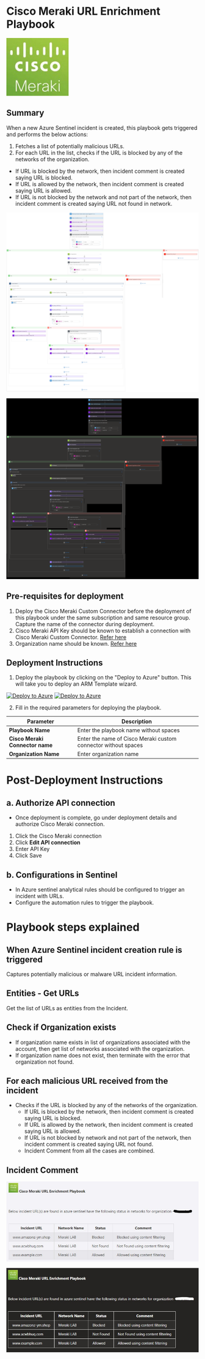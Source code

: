 # Cisco Meraki URL Enrichment Playbook

![meraki](../../Connector/MerakiConnector/logo.jpg)

## Summary
 When a new Azure Sentinel incident is created, this playbook gets triggered and performs the below actions:
 1. Fetches a list of potentially malicious URLs.
 2. For each URL in the list, checks if the URL is blocked by any of the networks of the organization.
  - If URL is blocked by the network, then incident comment is created saying URL is blocked.
  - If URL is allowed by the network, then incident comment is created saying URL is allowed.
  - If URL is not blocked by the network and not part of the network, then incident comment is created saying URL not found in network.

![Meraki](./Images/PlaybookDesignerLight.jpg)

![Meraki](./Images/PlaybookDesignerDark.jpg)


 ## Pre-requisites for deployment
1. Deploy the Cisco Meraki Custom Connector before the deployment of this playbook under the same subscription and same resource group. Capture the name of the connector during deployment.
2. Cisco Meraki API Key should be known to establish a connection with Cisco Meraki Custom Connector. [Refer here](https://developer.cisco.com/meraki/api-v1/#!getting-started/authorization)
3. Organization name should be known. [Refer here](https://developer.cisco.com/meraki/api-v1/#!getting-started/find-your-organization-id) 

 ## Deployment Instructions
 1. Deploy the playbook by clicking on the "Deploy to Azure" button. This will take you to deploy an ARM Template wizard.

 [![Deploy to Azure](https://aka.ms/deploytoazurebutton)](https://portal.azure.com/#create/Microsoft.Template/uri/https%3A%2Fdev.azure.com/SentinelAccenture/_git/Sentinel-Accenture%20Logic%20Apps%20connectors?path=%2FPlaybooks%2FMeraki-URL-Enrichment%2Fazuredeploy.json&version=GBCiscoMeraki)  [![Deploy to Azure](https://aka.ms/deploytoazuregovbutton)](https://portal.azure.com/#create/Microsoft.Template/uri/https%3A%2Fdev.azure.com/SentinelAccenture/_git/Sentinel-Accenture%20Logic%20Apps%20connectors?path=%2FPlaybooks%2FMeraki-URL-Enrichment%2Fazuredeploy.json&version=GBCiscoMeraki)  

 2. Fill in the required parameters for deploying the playbook.

 | Parameter  | Description |
| ------------- | ------------- |
| **Playbook Name** | Enter the playbook name without spaces |
| **Cisco Meraki Connector name**|Enter the name of Cisco Meraki custom connector without spaces |
| **Organization Name** | Enter organization name |


# Post-Deployment Instructions 
## a. Authorize API connection
* Once deployment is complete, go under deployment details and authorize Cisco Meraki connection. 
1.  Click the Cisco Meraki connection
2.  Click **Edit API connection**
3.  Enter API Key
4.  Click Save

## b. Configurations in Sentinel
- In Azure sentinel analytical rules should be configured to trigger an incident with URLs. 
- Configure the automation rules to trigger the playbook.


# Playbook steps explained
## When Azure Sentinel incident creation rule is triggered
  Captures potentially malicious or malware URL incident information.

## Entities - Get URLs
Get the list of URLs as entities from the Incident.

## Check if Organization exists
 *  If organization name exists in list of organizations associated with the account, then get list of networks associated with the organization. 
 *  If organization name does not exist, then terminate with the error that organization not found.

## For each malicious URL received from the incident
 - Checks if the URL is blocked by any of the networks of the organization.
    - If URL is blocked by the network, then incident comment is created saying URL is blocked.
    - If URL is allowed by the network, then incident comment is created saying URL is allowed.
    - If URL is not blocked by network and not part of the network, then incident comment is created saying URL not found.
    - Incident Comment from all the cases are combined.

## Incident Comment 
![meraki](./Images/IncidentCommentLight.jpg)

![meraki](./Images/IncidentCommentDark.jpg)